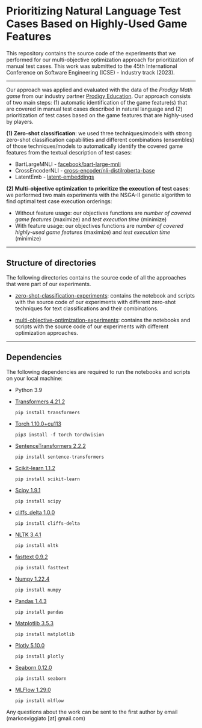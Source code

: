 # Prioritizing Natural Language Test Cases Based on Highly-Used Game Features

This repository contains the source code of the experiments that we performed for our multi-objective optimization approach for prioritization of manual test cases. This work was submitted to the 45th International Conference on Software Engineering (ICSE) - Industry track (2023). 


---


Our approach was applied and evaluated with the data of the *Prodigy Math game* from our industry partner [Prodigy Education](https://www.prodigygame.com/main-en/). Our approach consists of two main steps: (1) automatic identification of the game feature(s) that are covered in manual test cases described in natural language and (2) prioritization of test cases based on the game features that are highly-used by players.

**(1) Zero-shot classification**: we used three techniques/models with strong zero-shot classification capabilities and different combinations (ensembles) of those techniques/models to automatically identify the covered game features from the textual description of test cases:

* BartLargeMNLI - [facebook/bart-large-mnli](https://huggingface.co/facebook/bart-large-mnli)
* CrossEncoderNLI - [cross-encoder/nli-distilroberta-base](https://huggingface.co/cross-encoder/nli-distilroberta-base)
* LatentEmb - [latent-embeddings](https://joeddav.github.io/blog/2020/05/29/ZSL.html)

**(2) Multi-objective optimization to prioritize the execution of test cases**: we performed two main experiments with the NSGA-II genetic algorithm to find optimal test case execution orderings:

* Without feature usage: our objectives functions are *number of covered game features* (maximize) and *test execution time* (minimize)
* With feature usage: our objectives functions are *number of covered highly-used game features* (maximize) and *test execution time* (minimize)


---


## Structure of directories
 
 The following directories contains the source code of all the approaches that were part of our experiments. 

 - [zero-shot-classification-experiments](/zero-shot-classification-experiments/): contains the notebook and scripts with the source code of our experiments with different zero-shot techniques for text classifications and their combinations.
 
 - [multi-objective-optimization-experiments](/multi-objective-optimization-experiments/): contains the notebooks and scripts with the source code of our experiments with different optimization approaches.
 
 
---


## Dependencies

The following dependencies are required to run the notebooks and scripts on your local machine:

- Python 3.9


 - [Transformers 4.21.2](https://huggingface.co/transformers/)

    `
    pip install transformers
    `


 - [Torch 1.10.0+cu113](https://pytorch.org/)

    `
    pip3 install -f torch torchvision
    `
    
    
 - [SentenceTransformers 2.2.2](https://www.sbert.net/)

    `
    pip install sentence-transformers
    `
    
    
 - [Scikit-learn 1.1.2](https://scikit-learn.org/stable/)

    `
    pip install scikit-learn
    `
    

 - [Scipy 1.9.1](https://scipy.org/)

    `
    pip install scipy
    `


- [cliffs_delta 1.0.0](https://github.com/neilernst/cliffsDelta)

    `
    pip install cliffs-delta
    `
    

 - [NLTK 3.4.1](https://www.nltk.org/)

    `
    pip install nltk
    `


 - [fasttext 0.9.2](https://fasttext.cc/)

    `
    pip install fasttext
    `
    
    
 - [Numpy 1.22.4](https://numpy.org/)

    `
    pip install numpy
    `


 - [Pandas 1.4.3](https://pandas.pydata.org/)
 
    `
    pip install pandas
    `


 - [Matplotlib 3.5.3](https://matplotlib.org/)

    `
    pip install matplotlib
    `


 - [Plotly 5.10.0](https://plotly.com/)

    `
    pip install plotly
    `


 - [Seaborn 0.12.0](https://seaborn.pydata.org/index.html)

    `
    pip install seaborn
    `
    
    
- [MLFlow 1.29.0](https://mlflow.org/)

    `
    pip install mlflow
    `

Any questions about the work can be sent to the first author by email (markosviggiato [at] gmail.com)
